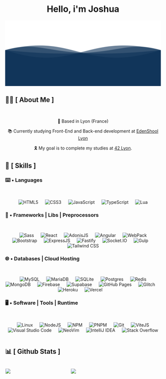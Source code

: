 <div align="center">
<h1 align="center">Hello, i'm Joshua</h1>
</div>

<div align="center">
  <img  src="./resources/wave.svg"
       alt="processor" /></a>
</div>

## 🙋‍♂️ [ About Me ]
<br/>
<p align='center'>📍 Based in Lyon (France)</p>
<p align='center'>📚 Currently studying Front-End and Back-end development at <a href="https://edenschool.fr">EdenShool Lyon</a></p>
<p align='center'>🎗️ My goal is to complete my studies at <a href="https://42lyon.fr/">42 Lyon</a>.</p>


## 🧠 [ Skills ]

### ⌨️ • Languages
<br/>
<p align="center"> 
  &emsp;
  <img alt="HTML5" src="https://img.shields.io/badge/HTML-e86328?style=for-the-badge&logo=html5&logoColor=white"/>
  &emsp;
  <img alt="CSS3" src="https://img.shields.io/badge/CSS-2965f1?style=for-the-badge&logo=css3&logoColor=white"/>
  &emsp;
  <img alt="JavaScript" src="https://img.shields.io/badge/Javascript-e6d34b?style=for-the-badge&logo=javascript&logoColor=black"/>
  &emsp;
  <img alt="TypeScript" src="https://img.shields.io/badge/typescript-%23007ACC.svg?style=for-the-badge&logo=typescript&logoColor=white"/>
  &emsp;
  <img alt="Lua" src="https://img.shields.io/badge/lua-%232C2D72.svg?style=for-the-badge&logo=lua&logoColor=white"/>
  &emsp;
</p>

### 🧰 • Frameworks | Libs | Preprocessors
<br/>
<p align="center"> 
  &emsp;
  <img alt="Sass" src="https://img.shields.io/badge/SASS-hotpink.svg?style=for-the-badge&logo=SASS&logoColor=white"/>
  &emsp;
  <img alt="React" src="https://img.shields.io/badge/React-6adcf5?style=for-the-badge&logo=react&logoColor=black"/>
  &emsp;
  <img alt="AdonisJS" src="https://img.shields.io/badge/adonisjs-%23220052.svg?style=for-the-badge&logo=adonisjs&logoColor=white"/>
  &emsp;
  <img alt="Angular" src="https://img.shields.io/badge/angular-%23DD0031.svg?style=for-the-badge&logo=angular&logoColor=white"/>
  &emsp;
  <img alt="WebPack" src="https://img.shields.io/badge/webpack-%238DD6F9.svg?style=for-the-badge&logo=webpack&logoColor=black"/>
  &emsp;
  <img alt="Bootstrap" src="https://img.shields.io/badge/bootstrap-%238511FA.svg?style=for-the-badge&logo=bootstrap&logoColor=white"/>
  &emsp;
  <img alt="ExpressJS" src="https://img.shields.io/badge/express.js-%23404d59.svg?style=for-the-badge&logo=express&logoColor=%2361DAFB"/>
  &emsp;
  <img alt="Fastify" src="https://img.shields.io/badge/fastify-%23000000.svg?style=for-the-badge&logo=fastify&logoColor=white"/>
  &emsp;
  <img alt="Socket.IO" src="https://img.shields.io/badge/Socket.io-black?style=for-the-badge&logo=socket.io&badgeColor=010101"/>
  &emsp;
  <img alt="Gulp" src="https://img.shields.io/badge/GULP-%23CF4647.svg?style=for-the-badge&logo=gulp&logoColor=white"/>
  &emsp;
  <img alt="Tailwind CSS" src="https://img.shields.io/badge/tailwindcss-%2338B2AC.svg?style=for-the-badge&logo=tailwind-css&logoColor=white"/>
</p>

### 🌐 • Databases | Cloud Hosting
<br/>
<p align="center">
  &emsp;
  <img alt="MySQL" src="https://img.shields.io/badge/MySQL-00000F?style=for-the-badge&logo=mysql&logoColor=white">
  &emsp;
  <img alt="MariaDB" src="https://img.shields.io/badge/MariaDB-003545?style=for-the-badge&logo=mariadb&logoColor=white"/>
  &emsp;
  <img alt="SQLite" src="https://img.shields.io/badge/SQLite-07405E?style=for-the-badge&logo=sqlite&logoColor=white"/>
  &emsp;
  <img alt="Postgres" src="https://img.shields.io/badge/postgres-%23316192.svg?style=for-the-badge&logo=postgresql&logoColor=white"/>
  &emsp;
  <img alt="Redis" src="https://img.shields.io/badge/redis-%23DD0031.svg?style=for-the-badge&logo=redis&logoColor=white"/>
  &emsp;
  <img alt="MongoDB" src="https://img.shields.io/badge/Mongo DB-4DB33D?style=for-the-badge&logo=mongodb&logoColor=white">
  &emsp;
  <img alt="Firebase" src="https://img.shields.io/badge/Firebase-039BE5?style=for-the-badge&logo=Firebase&logoColor=white"/>
  &emsp;
  <img alt="Supabase" src="https://img.shields.io/badge/Supabase-3ECF8E?style=for-the-badge&logo=supabase&logoColor=white"/>
  &emsp;
  <img alt="GitHub Pages" src="https://img.shields.io/badge/github%20pages-121013?style=for-the-badge&logo=github&logoColor=white">
  &emsp;
  <img alt="Glitch" src="https://img.shields.io/badge/glitch-%233333FF.svg?style=for-the-badge&logo=glitch&logoColor=white"/>
  &emsp;
  <img alt="Heroku" src="https://img.shields.io/badge/heroku-%23430098.svg?style=for-the-badge&logo=heroku&logoColor=white"/>
  &emsp;
  <img alt="Vercel" src="https://img.shields.io/badge/vercel-%23000000.svg?style=for-the-badge&logo=vercel&logoColor=white"/>
  &emsp;
</p>

 ### 🖥️ • Software | Tools | Runtime
 <br/>
<p align="center">
  &emsp;
  <img alt="Linux" src="https://img.shields.io/badge/Linux-FCC624?style=for-the-badge&logo=linux&logoColor=black">
  &emsp;
  <img alt="NodeJS" src="https://img.shields.io/badge/Node.JS-036e02?style=for-the-badge&logo=node.js&logoColor=white"/>
  &emsp;
  <img alt="NPM" src="https://img.shields.io/badge/NPM-%23CB3837.svg?style=for-the-badge&logo=npm&logoColor=white"/>
  &emsp;
  <img alt="PNPM" src="https://img.shields.io/badge/pnpm-%234a4a4a.svg?style=for-the-badge&logo=pnpm&logoColor=f69220"/>
  &emsp;
  <img alt="Git" src="https://img.shields.io/badge/Git-F05032?style=for-the-badge&logo=git&logoColor=white">
  &emsp;
  <img alt="ViteJS" src="https://img.shields.io/badge/vite-%23646CFF.svg?style=for-the-badge&logo=vite&logoColor=white"/>
  &emsp;
  <img alt="Visual Studio Code" src="https://img.shields.io/badge/Visual_Studio_Code-0078D4?style=for-the-badge&logo=visual%20studio%20code&logoColor=white">
  &emsp;
  <img alt="NeoVim" src="https://img.shields.io/badge/NeoVim-%2357A143.svg?&style=for-the-badge&logo=neovim&logoColor=white"/>
  &emsp;
  <img alt="IntelliJ IDEA" src="https://img.shields.io/badge/IntelliJIDEA-000000.svg?style=for-the-badge&logo=intellij-idea&logoColor=white">
  &emsp;
  <img alt="Stack Overflow" src="https://img.shields.io/badge/Stack_Overflow-FE7A16?style=for-the-badge&logo=stack-overflow&logoColor=white">
  &emsp;
</p>

## 📊 [ Github Stats ]
<br/>
<div align="center" style="display: flex; justify-content: space-around;">
  <img width="41.7%" src='https://github-readme-stats.vercel.app/api/top-langs/?username=IMTR0J4NV2&layout=compact&langs_count=8&theme=github_dark&hide=roff,objective-c'/>
  <br/>
  <img width="57.7%" src='https://github-readme-stats.vercel.app/api?username=IMTR0J4NV2&count_private=true&theme=github_dark'/>
</div>

